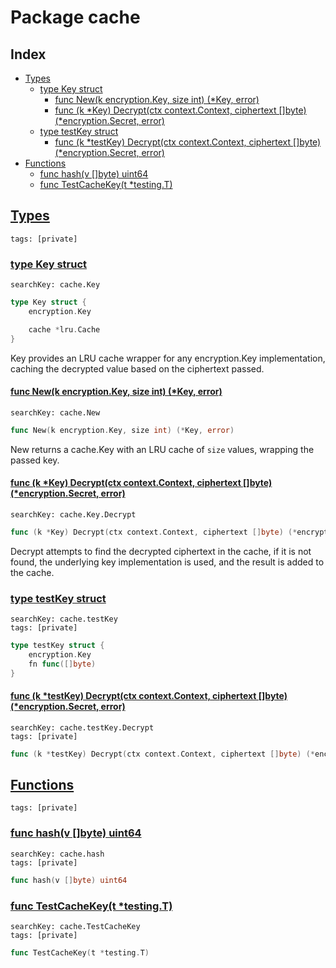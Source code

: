 # Package cache

## Index

* [Types](#type)
    * [type Key struct](#Key)
        * [func New(k encryption.Key, size int) (*Key, error)](#New)
        * [func (k *Key) Decrypt(ctx context.Context, ciphertext []byte) (*encryption.Secret, error)](#Key.Decrypt)
    * [type testKey struct](#testKey)
        * [func (k *testKey) Decrypt(ctx context.Context, ciphertext []byte) (*encryption.Secret, error)](#testKey.Decrypt)
* [Functions](#func)
    * [func hash(v []byte) uint64](#hash)
    * [func TestCacheKey(t *testing.T)](#TestCacheKey)


## <a id="type" href="#type">Types</a>

```
tags: [private]
```

### <a id="Key" href="#Key">type Key struct</a>

```
searchKey: cache.Key
```

```Go
type Key struct {
	encryption.Key

	cache *lru.Cache
}
```

Key provides an LRU cache wrapper for any encryption.Key implementation, caching the decrypted value based on the ciphertext passed. 

#### <a id="New" href="#New">func New(k encryption.Key, size int) (*Key, error)</a>

```
searchKey: cache.New
```

```Go
func New(k encryption.Key, size int) (*Key, error)
```

New returns a cache.Key with an LRU cache of `size` values, wrapping the passed key. 

#### <a id="Key.Decrypt" href="#Key.Decrypt">func (k *Key) Decrypt(ctx context.Context, ciphertext []byte) (*encryption.Secret, error)</a>

```
searchKey: cache.Key.Decrypt
```

```Go
func (k *Key) Decrypt(ctx context.Context, ciphertext []byte) (*encryption.Secret, error)
```

Decrypt attempts to find the decrypted ciphertext in the cache, if it is not found, the underlying key implementation is used, and the result is added to the cache. 

### <a id="testKey" href="#testKey">type testKey struct</a>

```
searchKey: cache.testKey
tags: [private]
```

```Go
type testKey struct {
	encryption.Key
	fn func([]byte)
}
```

#### <a id="testKey.Decrypt" href="#testKey.Decrypt">func (k *testKey) Decrypt(ctx context.Context, ciphertext []byte) (*encryption.Secret, error)</a>

```
searchKey: cache.testKey.Decrypt
tags: [private]
```

```Go
func (k *testKey) Decrypt(ctx context.Context, ciphertext []byte) (*encryption.Secret, error)
```

## <a id="func" href="#func">Functions</a>

```
tags: [private]
```

### <a id="hash" href="#hash">func hash(v []byte) uint64</a>

```
searchKey: cache.hash
tags: [private]
```

```Go
func hash(v []byte) uint64
```

### <a id="TestCacheKey" href="#TestCacheKey">func TestCacheKey(t *testing.T)</a>

```
searchKey: cache.TestCacheKey
tags: [private]
```

```Go
func TestCacheKey(t *testing.T)
```

